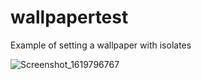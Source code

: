 
# wallpapertest

Example of setting a wallpaper with isolates

![Screenshot_1619796767](https://user-images.githubusercontent.com/71641519/116718810-09156700-a9e3-11eb-84ae-fd84e1300e4a.png)
